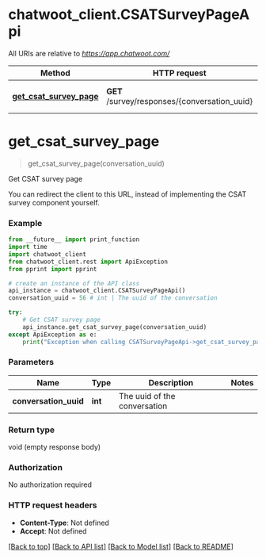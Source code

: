 # chatwoot_client.CSATSurveyPageApi

All URIs are relative to *https://app.chatwoot.com/*

Method | HTTP request | Description
------------- | ------------- | -------------
[**get_csat_survey_page**](CSATSurveyPageApi.md#get_csat_survey_page) | **GET** /survey/responses/{conversation_uuid} | Get CSAT survey page

# **get_csat_survey_page**
> get_csat_survey_page(conversation_uuid)

Get CSAT survey page

You can redirect the client to this URL, instead of implementing the CSAT survey component yourself.

### Example
```python
from __future__ import print_function
import time
import chatwoot_client
from chatwoot_client.rest import ApiException
from pprint import pprint

# create an instance of the API class
api_instance = chatwoot_client.CSATSurveyPageApi()
conversation_uuid = 56 # int | The uuid of the conversation

try:
    # Get CSAT survey page
    api_instance.get_csat_survey_page(conversation_uuid)
except ApiException as e:
    print("Exception when calling CSATSurveyPageApi->get_csat_survey_page: %s\n" % e)
```

### Parameters

Name | Type | Description  | Notes
------------- | ------------- | ------------- | -------------
 **conversation_uuid** | **int**| The uuid of the conversation | 

### Return type

void (empty response body)

### Authorization

No authorization required

### HTTP request headers

 - **Content-Type**: Not defined
 - **Accept**: Not defined

[[Back to top]](#) [[Back to API list]](../README.md#documentation-for-api-endpoints) [[Back to Model list]](../README.md#documentation-for-models) [[Back to README]](../README.md)

